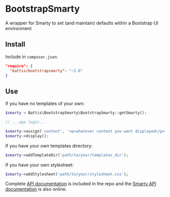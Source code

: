 # BootstrapSmarty

A wrapper for Smarty to set (and maintain) defaults within a Bootstrap UI environment

## Install

Include in `composer.json`:

```JSON
"require": {
  "battis/bootstrapsmarty": "~1.0"
}
```

## Use

If you have no templates of your own:

```PHP
$smarty = Battis\BootstrapSmarty\BootstrapSmarty::getSmarty();

// ...app logic...

$smarty->assign('content', '<p>whatever content you want displayed</p>');
$smarty->display();
```

If you have your own templates directory:

```PHP
$smarty->addTemplateDir('path/to/your/templates_dir');
```

If you have your own stylesheet:

```PHP
$smarty->addStylesheet('path/to/your/stylesheet.css');
```



Complete [API documentation](https://htmlpreview.github.io/?https://raw.githubusercontent.com/battis/BootstrapSmarty/master/doc/namespaces/Battis.BootstrapSmarty.html) is included in the repo and the [Smarty API documentation](http://www.smarty.net/docs/en/) is also online.
